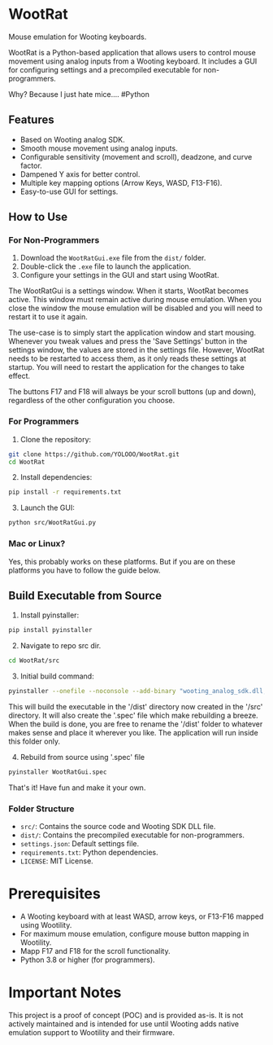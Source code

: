 # WootRat
Mouse emulation for Wooting keyboards.

WootRat is a Python-based application that allows users to control mouse movement using analog inputs from a Wooting keyboard. It includes a GUI for configuring settings and a precompiled executable for non-programmers.

Why? Because I just hate mice.... #Python

## Features
- Based on Wooting analog SDK.
- Smooth mouse movement using analog inputs.
- Configurable sensitivity (movement and scroll), deadzone, and curve factor.
- Dampened Y axis for better control.
- Multiple key mapping options (Arrow Keys, WASD, F13-F16).
- Easy-to-use GUI for settings.

## How to Use
### For Non-Programmers
1. Download the `WootRatGui.exe` file from the `dist/` folder.
2. Double-click the `.exe` file to launch the application.
3. Configure your settings in the GUI and start using WootRat.

The WootRatGui is a settings window. When it starts, WootRat becomes active.
This window must remain active during mouse emulation.
When you close the window the mouse emulation will be disabled and you will need to restart it to use it again.

The use-case is to simply start the application window and start mousing. Whenever you tweak values and press the 'Save Settings' button in the settings window, the values are stored in the settings file. However, WootRat needs to be restarted to access them, as it only reads these settings at startup. You will need to restart the application for the changes to take effect.

The buttons F17 and F18 will always be your scroll buttons (up and down), regardless of the other configuration you choose.

### For Programmers
1. Clone the repository: 
```bash
git clone https://github.com/YOLOOO/WootRat.git
cd WootRat
```
2.  Install dependencies:
```bash
pip install -r requirements.txt
```
3.  Launch the GUI:
```bash
python src/WootRatGui.py
```
### Mac or Linux?
Yes, this probably works on these platforms. But if you are on these platforms you have to follow the guide below.

## Build Executable from Source
1. Install pyinstaller:
```bash
pip install pyinstaller
```
2. Navigate to repo src dir.
```bash
cd WootRat/src
```
3. Initial build command:
```bash
pyinstaller --onefile --noconsole --add-binary "wooting_analog_sdk.dll;." --add-data "WootRat.png;icon" --add-data "WootRat.ico;ico" --add-data "style.qss;." --add-data "settings.json;." --icon "WootRat.ico" WootRatGui.py
```

This will build the executable in the '/dist' directory now created in the '/src' directory. It will also create the '.spec' file which make rebuilding a breeze. When the build is done, you are free to rename the '/dist' folder to whatever makes sense and place it wherever you like. The application will run inside this folder only.

4. Rebuild from source using '.spec' file
```bash
pyinstaller WootRatGui.spec
```

That's it! Have fun and make it your own.

### Folder Structure
- `src/`: Contains the source code and Wooting SDK DLL file.
- `dist/`: Contains the precompiled executable for non-programmers.
- `settings.json`: Default settings file.
- `requirements.txt`: Python dependencies.
- `LICENSE`: MIT License.

# Prerequisites
- A Wooting keyboard with at least WASD, arrow keys, or F13-F16 mapped using Wootility.
- For maximum mouse emulation, configure mouse button mapping in Wootility.
- Mapp F17 and F18 for the scroll functionality.
- Python 3.8 or higher (for programmers).

# Important Notes
This project is a proof of concept (POC) and is provided as-is. It is not actively maintained and is intended for use until Wooting adds native emulation support to Wootility and their firmware.

